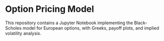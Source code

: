 # Option Pricing Model 
This repository contains a Jupyter Notebook implementing the Black-Scholes model for European options, with Greeks, payoff plots, and implied volatility analysis. 
